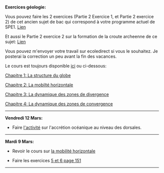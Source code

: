 **Exercices géologie:**

Vous pouvez faire les 2 exercices (Partie 2 Exercice 1, et Partie 2 exercice 2) de cet ancien sujet de bac qui correspond à votre programme actuel de SPE1. [Lien](https://ipfs.io/ipfs/QmY8sqGwiSt9ECnQ7QPtTz4d6tTXwWjo2nmh5kSVYzptYm)

Et aussi le Partie 2 exercice 2 sur la formation de la croute archeenne de ce sujet: [Lien](http://svt.ac-besancon.fr/bac-s-2013-emirats-arabes-unis/#22) 

Vous pouvez m'envoyer votre travail sur ecoledirect si vous le souhaitez. Je posterai la correction un peu avant la fin des vacances.


Le cours est toujours disponible [ici](https://github.com/YannBouyeron/SVT1S/tree/master/Géologie) ou ci-dessous:

[Chapitre 1: La structure du globe](https://github.com/YannBouyeron/SVT1S/blob/master/Géologie/La%20structure%20du%20globe.md)

[Chapitre 2: La mobilté horizontale](https://github.com/YannBouyeron/SVT1S/blob/master/Géologie/La%20mobilité%20horizontale.md)

[Chapitre 3: La dynamique des zones de divergence](https://github.com/YannBouyeron/SVT1S/blob/master/Géologie/La%20dynamique%20des%20zones%20de%20divergence.md)

[Chapitre 4: La dynamique des zones de convergence](https://github.com/YannBouyeron/SVT1S/blob/master/Géologie/La%20dynamique%20des%20zones%20de%20convergence.md)
_____

**Vendredi 12 Mars:**

- Faire [l'activité](https://github.com/YannBouyeron/SVT1S/blob/master/Géologie/A5.md) sur l'accrétion océanique au niveau des dorsales.

_____

**Mardi 9 Mars:**

- Revoir le cours sur [la mobilité horizontale](https://github.com/YannBouyeron/SVT1S/blob/master/Géologie/La%20mobilité%20horizontale.md)

- Faire les exercices [5 et 6 page 151](https://ipfs.io/ipfs/QmVJfsgvtH6ADtFBcdb41GEjhAC611DoNdZHQsXCSZ6gPU)


______

